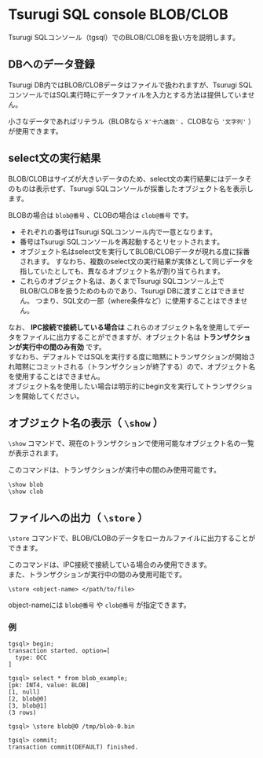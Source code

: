 # Tsurugi SQL console BLOB/CLOB

Tsurugi SQLコンソール（tgsql）でのBLOB/CLOBを扱い方を説明します。

## DBへのデータ登録

Tsurugi DB内ではBLOB/CLOBデータはファイルで扱われますが、Tsurugi SQLコンソールではSQL実行時にデータファイルを入力とする方法は提供していません。

小さなデータであればリテラル（BLOBなら `X'十六進数'` 、CLOBなら `'文字列'` ）が使用できます。

## select文の実行結果

BLOB/CLOBはサイズが大きいデータのため、select文の実行結果にはデータそのものは表示せず、Tsurugi SQLコンソールが採番したオブジェクト名を表示します。

BLOBの場合は `blob@番号` 、CLOBの場合は `clob@番号` です。

- それぞれの番号はTsurugi SQLコンソール内で一意となります。
- 番号はTsurugi SQLコンソールを再起動するとリセットされます。
- オブジェクト名はselect文を実行してBLOB/CLOBデータが現れる度に採番されます。
  すなわち、複数のselect文の実行結果が実体として同じデータを指していたとしても、異なるオブジェクト名が割り当てられます。
- これらのオブジェクト名は、あくまでTsurugi SQLコンソール上でBLOB/CLOBを扱うためのものであり、Tsurugi DBに渡すことはできません。
  つまり、SQL文の一部（where条件など）に使用することはできません。

なお、 **IPC接続で接続している場合は** これらのオブジェクト名を使用してデータをファイルに出力することができますが、オブジェクト名は **トランザクションが実行中の間のみ有効** です。  
すなわち、デフォルトではSQLを実行する度に暗黙にトランザクションが開始され暗黙にコミットされる（トランザクションが終了する）ので、オブジェクト名を使用することはできません。  
オブジェクト名を使用したい場合は明示的にbegin文を実行してトランザクションを開始してください。

## オブジェクト名の表示（ `\show` ）

`\show` コマンドで、現在のトランザクションで使用可能なオブジェクト名の一覧が表示されます。

このコマンドは、トランザクションが実行中の間のみ使用可能です。

```
\show blob
\show clob
```

## ファイルへの出力（ `\store` ）

`\store` コマンドで、BLOB/CLOBのデータをローカルファイルに出力することができます。

このコマンドは、IPC接続で接続している場合のみ使用できます。  
また、トランザクションが実行中の間のみ使用可能です。

```
\store <object-name> </path/to/file>
```

object-nameには `blob@番号` や `clob@番号` が指定できます。

### 例

```
tgsql> begin;
transaction started. option=[
  type: OCC
]

tgsql> select * from blob_example;
[pk: INT4, value: BLOB]
[1, null]
[2, blob@0]
[3, blob@1]
(3 rows)

tgsql> \store blob@0 /tmp/blob-0.bin

tgsql> commit;
transaction commit(DEFAULT) finished.
```

